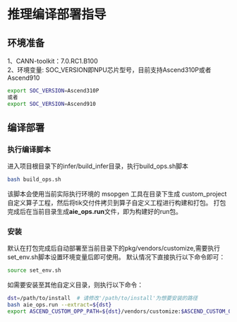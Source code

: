# 推理编译部署指导

## 环境准备
1、CANN-toolkit：7.0.RC1.B100 <br>
2、环境变量: SOC_VERSION即NPU芯片型号，目前支持Ascend310P或者Ascend910
```bash
export SOC_VERSION=Ascend310P
或者
export SOC_VERSION=Ascend910
```

## 编译部署

### 执行编译脚本
进入项目根目录下的infer/build_infer目录，执行build_ops.sh脚本
```bash
bash build_ops.sh
```
该脚本会使用当前实际执行环境的 msopgen 工具在目录下生成 custom_project 自定义算子工程，然后将tik交付件拷贝到算子自定义工程进行构建和打包。
打包完成后在当前目录生成**aie_ops.run**文件，即为构建好的run包。


### 安装
默认在打包完成后自动部署至当前目录下的pkg/vendors/customize,需要执行set_env.sh脚本设置环境变量后即可使用。
默认情况下直接执行以下命令即可：
```bash
source set_env.sh
```
如需要安装至其他自定义目录，则执行以下命令：
```bash
dst=/path/to/install  # 请修改'/path/to/install'为想要安装的路径
bash aie_ops.run --extract=${dst}
export ASCEND_CUSTOM_OPP_PATH=${dst}/vendors/customize:$ASCEND_CUSTOM_OPP_PATH
```


